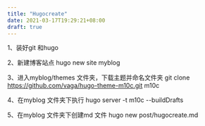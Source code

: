```yaml
---
title: "Hugocreate"
date: 2021-03-17T19:29:21+08:00
draft: true
---
```


1、装好git 和hugo 

2、新建博客站点
hugo new site myblog

3、进入myblog/themes 文件夹，下载主题并命名文件夹
git clone https://github.com/vaga/hugo-theme-m10c.git m10c

4、在myblog 文件夹下执行
hugo server -t m10c --buildDrafts

5、在myblog 文件夹下创建md 文件
hugo new post/hugocreate.md


